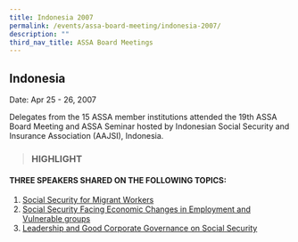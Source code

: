 ```yaml
---
title: Indonesia 2007
permalink: /events/assa-board-meeting/indonesia-2007/
description: ""
third_nav_title: ASSA Board Meetings
---
```

## Indonesia
Date: Apr 25 - 26, 2007

Delegates from the 15 ASSA member institutions attended the 19th ASSA Board Meeting and ASSA Seminar hosted by Indonesian Social Security and Insurance Association (AAJSI), Indonesia.


> ### HIGHLIGHT

#### THREE SPEAKERS SHARED ON THE FOLLOWING TOPICS:
1. [Social Security for Migrant Workers](/files/ASSA%20Board%20Meeting/Indonesia%202007/Social%20Security%20for%20Migrant%20Workers.pdf)
2. [Social Security Facing Economic Changes in Employment and Vulnerable groups](/files/ASSA%20Board%20Meeting/Indonesia%202007/Social%20Security%20Facing%20Economic%20Changes%20in%20Employment%20and%20Vulnerable%20groups.pdf)
3. [Leadership and Good Corporate Governance on Social Security](/files/ASSA%20Board%20Meeting/Indonesia%202007/Leadership%20and%20Good%20Corporate%20Governance%20on%20Social%20Security.pdf)
